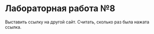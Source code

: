 # Лабораторная работа №8
Выставить ссылку на другой сайт. Считать, сколько раз была нажата ссылка.

